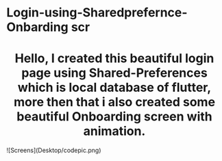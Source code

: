 # Login-using-Sharedprefernce-Onbarding scr
<h1 align = "center"> Hello, I created this beautiful login page using Shared-Preferences which is local database of flutter, more then that i also created some 
beautiful Onboarding screen with animation. </h1>
![Screens](Desktop/codepic.png)
